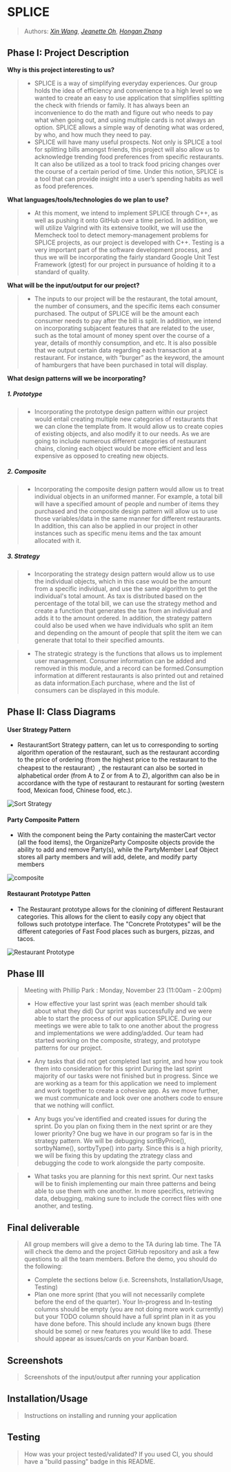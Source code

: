 # SPLICE
> Authors: [*Xin Wang*](https://github.com/xinwng), [*Jeanette Oh*](https://github.com/jeanetteoh), [*Hongan Zhang*](https://github.com/hongan-z)

## Phase I: Project Description

**Why is this project interesting to us?**
> * SPLICE is a way of simplifying everyday experiences. Our group holds the idea of efficiency and convenience to a high level so we wanted to create an easy to use application that simplifies splitting the check with friends or family. It has always been an inconvenience to do the math and figure out who needs to pay what when going out, and using multiple cards is not always an option. SPLICE allows a simple way of denoting what was ordered, by who, and how much they need to pay. 
> * SPLICE will have many useful prospects. Not only is SPLICE a tool for splitting bills amongst friends, this project will also allow us to acknowledge trending food preferences from specific restaurants. It can also be utilized as a tool to track food pricing changes over the course of a certain period of time. Under this notion, SPLICE is a tool that can provide insight into a user’s spending habits as well as food preferences.

**What languages/tools/technologies do we plan to use?**
> * At this moment, we intend to implement SPLICE through C++, as well as pushing it onto GitHub over a time period. In addition, we will utilize Valgrind with its extensive toolkit, we will use the Memcheck tool to detect memory-management problems for SPLICE projects, as our project is developed with C++. Testing is a very important part of the software development process, and thus we will be incorporating the fairly standard Google Unit Test Framework (gtest) for our project in pursuance of holding it to a standard of quality.

**What will be the input/output for our project?**
> * The inputs to our project will be the restaurant, the total amount, the number of consumers, and the specific items each consumer purchased. The output of SPLICE will be the amount each consumer needs to pay after the bill is split. In addition, we intend on incorporating subjacent features that are related to the user, such as the total amount of money spent over the course of a year, details of monthly consumption, and etc. It is also possible that we output certain data regarding each transaction at a restaurant. For instance, with “burger” as the keyword, the amount of hamburgers that have been purchased in total will display.

**What design patterns will we be incorporating?**
##### 1. Prototype
> * Incorporating the prototype design pattern within our project would entail creating multiple new categories of restaurants that we can clone the template from. It would allow us to create copies of existing objects, and also modify it to our needs. As we are going to include numerous different categories of restaurant chains, cloning each object would be more efficient and less expensive as opposed to creating new objects. 

##### 2. Composite
> * Incorporating the composite design pattern would allow us to treat individual objects in an uniformed manner. For example, a total bill will have a specified amount of people and number of items they purchased and the composite design pattern will allow us to use those variables/data in the same manner for different restaurants. In addition, this can also be applied in our project in other instances such as specific menu items and the tax amount allocated with it.

##### 3. Strategy
> * Incorporating the strategy design pattern would allow us to use the individual objects, which in this case would be the amount from a specific individual, and use the same algorithm to get the individual's total amount. As tax is distributed based on the percentage of the total bill, we can use the strategy method and create a function that generates the tax from an individual and adds it to the amount ordered. In addition, the strategy pattern could also be used when we have individuals who split an item and depending on the amount of people that split the item we can generate that total to their specified amounts. 

> * The strategic strategy is the functions that allows us to implement user management. Consumer information can be added and removed in this module, and a record can be formed.Consumption information at different restaurants is also printed out and retained as data information.Each purchase, where and the list of consumers can be displayed in this module.

## Phase II: Class Diagrams
#### User Strategy Pattern
- RestaurantSort Strategy pattern, can let us to corresponding to sorting algorithm operation of the restaurant, such as the restaurant according to the price of ordering (from the highest price to the restaurant to the cheapest to the restaurant）, the restaurant can also be sorted in alphabetical order (from A to Z or from A to Z), algorithm can also be in accordance with the type of restaurant to restaurant for sorting (western food, Mexican food, Chinese food, etc.).
	
![Sort Strategy](https://user-images.githubusercontent.com/58233764/99926181-a44c3700-2cf5-11eb-889b-36309dfe1711.png)
	
#### Party Composite Pattern
- With the component being the Party containing the masterCart vector (all the food items), the OrganizeParty Composite objects provide the ability to add and remove Party(s), while the PartyMember Leaf Object stores all party members and will add, delete, and modify party members
	
![composite](https://user-images.githubusercontent.com/32968430/99349756-9ad45200-2851-11eb-9307-71cc82ca09e9.png)

#### Restaurant Prototype Patten
- The Restaurant prototype allows for the clonining of different Restaurant categories. This allows for the client to easily copy any object that follows such prototype interface. The "Concrete Prototypes" will be the different categories of Fast Food places such as burgers, pizzas, and tacos. 
	
![Restaurant Prototype](https://user-images.githubusercontent.com/58233764/99926233-db224d00-2cf5-11eb-9a10-b08ccc626c2c.png)
	
## Phase III
 > Meeting with Phillip Park : Monday, November 23 (11:00am - 2:00pm)
 >   - How effective your last sprint was (each member should talk about what they did)
 	Our sprint was successfully and we were able to start the process of our application SPLICE. During our meetings we were able to talk to one another about 	the progress and implementations we were adding/added. Our team had started working on the composite, strategy, and prototype patterns for our project.
	
 >   - Any tasks that did not get completed last sprint, and how you took them into consideration for this sprint
 	During the last sprint majority of our tasks were not finished but in progress. Since we are working as a team for this application we need to implement and work together to create a cohesive app. As we move further, we must communicate and look over one anothers code to ensure that we nothing will conflict.
 	
 >   - Any bugs you've identified and created issues for during the sprint. Do you plan on fixing them in the next sprint or are they lower priority?
 	One bug we have in our program so far is in the strategy pattern. We will be debugging sortByPrice(), sortbyName(), sortbyType() into party. Since this is a high priority, we will be fixing this by updating the ztrategy class and debugging the code to work alongside the party composite.
 	
 >   - What tasks you are planning for this next sprint.
 	Our next tasks will be to finish implementing our main three patterns and being able to use them 	with one another. In more specifics, retrieving data, debugging, making sure to include the correct 	files with one another, and testing.
 	

## Final deliverable
 > All group members will give a demo to the TA during lab time. The TA will check the demo and the project GitHub repository and ask a few questions to all the team members. 
 > Before the demo, you should do the following:
 > * Complete the sections below (i.e. Screenshots, Installation/Usage, Testing)
 > * Plan one more sprint (that you will not necessarily complete before the end of the quarter). Your In-progress and In-testing columns should be empty (you are not doing more work currently) but your TODO column should have a full sprint plan in it as you have done before. This should include any known bugs (there should be some) or new features you would like to add. These should appear as issues/cards on your Kanban board. 
 ## Screenshots
 > Screenshots of the input/output after running your application
 ## Installation/Usage
 > Instructions on installing and running your application
 ## Testing
 > How was your project tested/validated? If you used CI, you should have a "build passing" badge in this README.
